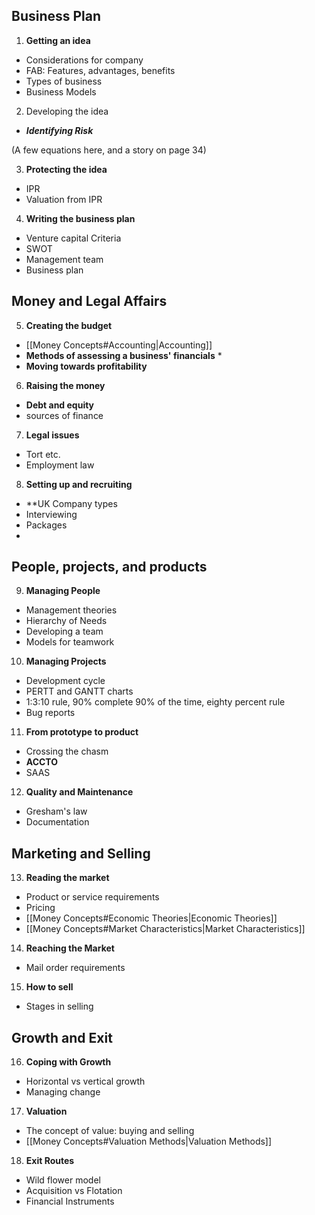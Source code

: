 ## Business Plan

1. **Getting an idea**

- Considerations for company
- FAB: Features, advantages, benefits
- Types of business
- Business Models

2. Developing the idea

- ***Identifying Risk***

(A few equations here, and a story on page 34)

3. **Protecting the idea**

- IPR
- Valuation from IPR

4. **Writing the business plan**

- Venture capital Criteria
- SWOT
- Management team
- Business plan

## Money and Legal Affairs

5. **Creating the budget**

- [[Money Concepts#Accounting|Accounting]]
- **Methods of assessing a business' financials** *
- **Moving towards profitability**

6. **Raising the money**

- **Debt and equity**
- sources of finance

7. **Legal issues**
- Tort etc.
- Employment law

8. **Setting up and recruiting**
- **UK Company types
- Interviewing
- Packages
- 

## **People, projects, and products**

9. **Managing People**

- Management theories
- Hierarchy of Needs
- Developing a team
- Models for teamwork

10. **Managing Projects**

- Development cycle
- PERTT and GANTT charts
- 1:3:10 rule, 90% complete 90% of the time, eighty percent rule
- Bug reports

11. **From prototype to product**

- Crossing the chasm
- **ACCTO**
- SAAS

12. **Quality and Maintenance**

- Gresham's law
- Documentation


## **Marketing and Selling**

13. **Reading the market**

- Product or service requirements
- Pricing
- [[Money Concepts#Economic Theories|Economic Theories]]
- [[Money Concepts#Market Characteristics|Market Characteristics]]

14. **Reaching the Market**

- Mail order requirements

15. **How to sell**

- Stages in selling



## **Growth and Exit**


16. **Coping with Growth**
- Horizontal vs vertical growth
- Managing change

17. **Valuation**

- The concept of value: buying and selling
- [[Money Concepts#Valuation Methods|Valuation Methods]]

18. **Exit Routes**

- Wild flower model
- Acquisition vs Flotation
- Financial Instruments